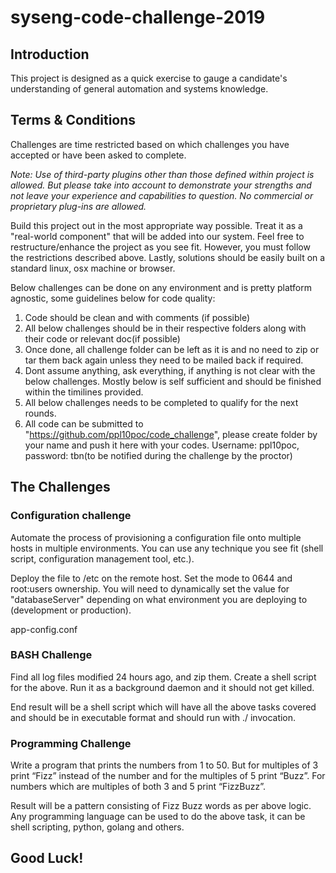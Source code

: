 # syseng-code-challenge-2019

## Introduction

This project is designed as a quick exercise to gauge a candidate's
understanding of general automation and systems knowledge.

## Terms & Conditions

Challenges are time restricted based on which challenges you have accepted or
have been asked to complete.

*Note: Use of third-party plugins other than those defined within project
is allowed. But please take into account to demonstrate your strengths and
not leave your experience and capabilities to question. No commercial or
proprietary plug-ins are allowed.*

Build this project out in the most appropriate way possible.  Treat it as a
"real-world component" that will be added into our system.  Feel free to
restructure/enhance the project as you see fit. However, you must follow the
restrictions described above. Lastly, solutions should be easily built on
a standard linux, osx machine or browser.

Below challenges can be done on any environment and is pretty platform agnostic, some guidelines below for code quality:

1. Code should be clean and with comments (if possible)
2. All below challenges should be in their respective folders along with their code or relevant doc(if possible)
3. Once done, all challenge folder can be left as it is and no need to zip or tar them back again unless they need to be mailed back if required.
4. Dont assume anything, ask everything, if anything is not clear with the below challenges. Mostly below is self sufficient and should be finished within the timilines provided.
5. All below challenges needs to be completed to qualify for the next rounds.
6. All code can be submitted to "https://github.com/ppl10poc/code_challenge", please create folder by your name and push it here with your codes. Username: ppl10poc, password: tbn(to be notified during the challenge by the proctor)

## The Challenges

### Configuration challenge

Automate the process of provisioning a configuration file onto multiple hosts
in multiple environments. You can use any technique you see fit (shell script,
configuration management tool, etc.). 

Deploy the file to /etc on the remote host.
Set the mode to 0644 and root:users ownership. 
You will need to dynamically set the value for "databaseServer" depending on 
what environment you are deploying to (development or production).

app-config.conf

### BASH Challenge

Find all log files modified 24 hours ago, and zip them.
Create a shell script for the above.
Run it as a background daemon and it should not get killed.

End result will be a shell script which will have all the above tasks covered and should be in executable format and should run with ./ invocation.


### Programming Challenge

Write a program that prints the numbers from 1 to 50.
But for multiples of 3 print “Fizz” instead of the number
and for the multiples of 5 print “Buzz”.
For numbers which are multiples of both 3 and 5 print “FizzBuzz”.

Result will be a pattern consisting of Fizz Buzz words as per above logic. Any programming language can be used to do the above task, it can be shell scripting, python, golang and others.

## Good Luck!
